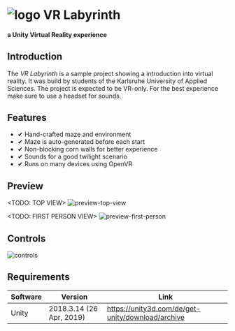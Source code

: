 # ![logo](https://upload.wikimedia.org/wikipedia/commons/thumb/1/19/Unity_Technologies_logo.svg/275px-Unity_Technologies_logo.svg.png) VR Labyrinth
#### a Unity Virtual Reality experience

## Introduction

The _VR Labyrinth_ is a sample project showing a introduction into virtual reality. It was build by students of the Karlsruhe University of Applied Sciences. The project is expected to be VR-only. For the best experience make sure to use a headset for sounds.

## Features

 - ✔ Hand-crafted maze and environment
 - ✔ Maze is auto-generated before each start
 - ✔ Non-blocking corn walls for better experience
 - ✔ Sounds for a good twilight scenario
 - ✔ Runs on many devices using OpenVR

## Preview

<TODO: TOP VIEW>
![preview-top-view](../autogenerated/img/top-view.png)

<TODO: FIRST PERSON VIEW>
![preview-first-person](../autogenerated/img/top-view.png)

## Controls

![controls](../autogenerated/img/controller.png)

## Requirements

| Software  | Version | Link |
| ------------- | ------------- | ------------- |
| Unity | 2018.3.14 (26 Apr, 2019) | https://unity3d.com/de/get-unity/download/archive  |
